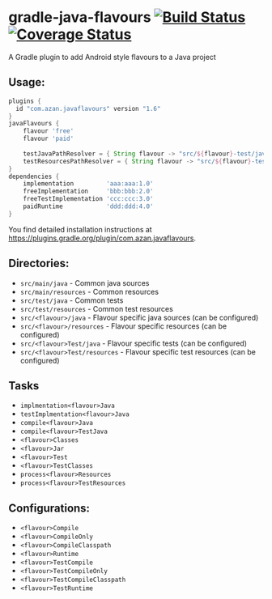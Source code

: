 # gradle-java-flavours [![Build Status](https://travis-ci.org/uklance/gradle-java-flavours.svg?branch=master)](https://travis-ci.org/uklance/gradle-java-flavours) [![Coverage Status](https://coveralls.io/repos/github/wainaina/gradle-java-flavours/badge.svg?branch=master)](https://coveralls.io/github/wainaina/gradle-java-flavours?branch=master)

A Gradle plugin to add Android style flavours to a Java project

## Usage:

```groovy
plugins {
  id "com.azan.javaflavours" version "1.6"
}
javaFlavours {
    flavour 'free'
    flavour 'paid'
    
    testJavaPathResolver = { String flavour -> "src/${flavour}-test/java" }
    testResourcesPathResolver = { String flavour -> "src/${flavour}-test/resources" }
}
dependencies {
    implementation         'aaa:aaa:1.0'
    freeImplementation     'bbb:bbb:2.0'
    freeTestImplementation 'ccc:ccc:3.0'
    paidRuntime            'ddd:ddd:4.0'
}
```

You find detailed installation instructions at https://plugins.gradle.org/plugin/com.azan.javaflavours.

## Directories:

- `src/main/java` - Common java sources
- `src/main/resources` - Common resources
- `src/test/java` - Common tests
- `src/test/resources` - Common test resources
- `src/<flavour>/java` - Flavour specific java sources (can be configured)
- `src/<flavour>/resources` - Flavour specific resources (can be configured)
- `src/<flavour>Test/java` - Flavour specific tests (can be configured)
- `src/<flavour>Test/resources` - Flavour specific test resources (can be configured)

## Tasks
- `implmentation<flavour>Java`
- `testImplmentation<flavour>Java`
- `compile<flavour>Java`
- `compile<flavour>TestJava`
- `<flavour>Classes`
- `<flavour>Jar`
- `<flavour>Test`
- `<flavour>TestClasses`
- `process<flavour>Resources`
- `process<flavour>TestResources`

## Configurations:

- `<flavour>Compile`
- `<flavour>CompileOnly`
- `<flavour>CompileClasspath`
- `<flavour>Runtime`
- `<flavour>TestCompile`
- `<flavour>TestCompileOnly`
- `<flavour>TestCompileClasspath`
- `<flavour>TestRuntime`
